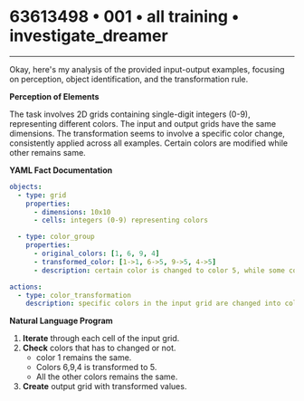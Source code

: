 # 63613498 • 001 • all training • investigate_dreamer

---
Okay, here's my analysis of the provided input-output examples, focusing on perception, object identification, and the transformation rule.

**Perception of Elements**

The task involves 2D grids containing single-digit integers (0-9), representing different colors. The input and output grids have the same dimensions. The transformation seems to involve a specific color change, consistently applied across all examples. Certain colors are modified while other remains same.

**YAML Fact Documentation**



```yaml
objects:
  - type: grid
    properties:
      - dimensions: 10x10
      - cells: integers (0-9) representing colors

  - type: color_group
    properties:
      - original_colors: [1, 6, 9, 4]
      - transformed_color: [1->1, 6->5, 9->5, 4->5]
      - description: certain color is changed to color 5, while some colors remains as same.

actions:
  - type: color_transformation
    description: specific colors in the input grid are changed into color 5.
```



**Natural Language Program**

1.  **Iterate** through each cell of the input grid.
2.  **Check** colors that has to changed or not.
    *   color 1 remains the same.
    *   Colors 6,9,4 is transformed to 5.
    *    All the other colors remains the same.
3.  **Create** output grid with transformed values.

